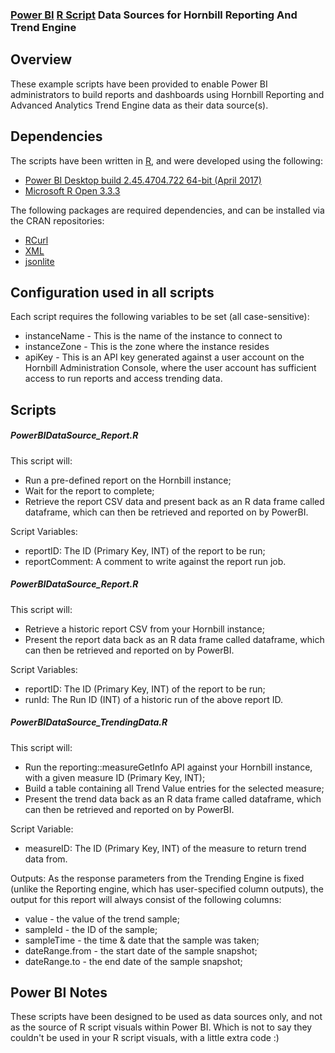 ### [Power BI](https://powerbi.microsoft.com/) [R Script](https://cran.r-project.org/) Data Sources for Hornbill Reporting And Trend Engine

## Overview
These example scripts have been provided to enable Power BI administrators to build reports and dashboards using Hornbill Reporting and Advanced Analytics Trend Engine data as their data source(s).

## Dependencies

The scripts have been written in [R](https://cran.r-project.org/), and were developed using the following:

 - [Power BI Desktop build 2.45.4704.722 64-bit (April 2017)](https://powerbi.microsoft.com/)
 - [Microsoft R Open 3.3.3](https://mran.microsoft.com/open/)

The following packages are required dependencies, and can be installed via the CRAN repositories:

 - [RCurl](https://cran.r-project.org/web/packages/RCurl/)
 - [XML](https://cran.r-project.org/web/packages/XML/)
 - [jsonlite](https://cran.r-project.org/web/packages/jsonlite/)

## Configuration used in all scripts

Each script requires the following variables to be set (all case-sensitive):
 - instanceName - This is the name of the instance to connect to
 - instanceZone - This is the zone where the instance resides
 - apiKey - This is an API key generated against a user account on the Hornbill Administration Console, where the user account has sufficient access to run reports and access trending data.

## Scripts
##### PowerBIDataSource_Report.R
This script will:
 - Run a pre-defined report on the Hornbill instance;
 - Wait for the report to complete;
 - Retrieve the report CSV data and present back as an R data frame called dataframe, which can then be retrieved and reported on by PowerBI.

Script Variables:
 - reportID: The ID (Primary Key, INT) of the  report to be run;
 - reportComment: A comment to write against the report run job.

##### PowerBIDataSource_Report.R
This script will:
 - Retrieve a historic report CSV from your Hornbill instance;
 - Present the report data back as an R data frame called dataframe, which can then be retrieved and reported on by PowerBI.

Script Variables:
 - reportID: The ID (Primary Key, INT) of the  report to be run;
 - runId: The Run ID (INT) of a historic run of the above report ID.

##### PowerBIDataSource_TrendingData.R
This script will:
 - Run the reporting::measureGetInfo API  against your Hornbill instance, with a given measure ID (Primary Key, INT);
 - Build a table containing all Trend Value entries for the selected measure;
 - Present the trend data back as an R data frame called dataframe, which can then be retrieved and reported on by PowerBI.

Script Variable:
 - measureID: The ID (Primary Key, INT) of the measure to return trend data from.

Outputs:
As the response parameters from the Trending Engine is fixed (unlike the Reporting engine, which has user-specified column outputs), the output for this report will always consist  of the following columns:

 - value - the value of the trend sample;
 - sampleId - the ID of the sample;
 - sampleTime - the time & date that the sample was taken;
 - dateRange.from - the start date of the sample snapshot;
 - dateRange.to - the end date of the sample snapshot;

## Power BI Notes

These scripts have been designed to be used as data sources only, and not as the source of R script visuals within Power BI. Which is not to say they couldn't be used in your R script visuals, with a little extra code :)